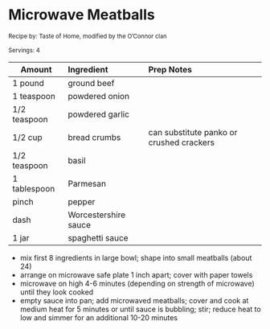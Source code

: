 # Microwave Meatballs

<small>Recipe by: Taste of Home, modified by the O’Connor clan</small>

<small>Servings: 4</small>

| Amount       | Ingredient           | Prep Notes                               |
| ------------ | :------------------- | :--------------------------------------- |
| 1 pound      | ground beef          |                                          |
| 1 teaspoon   | powdered onion       |                                          |
| 1/2 teaspoon | powdered garlic      |                                          |
| 1/2 cup      | bread crumbs         | can substitute panko or crushed crackers |
| 1/2 teaspoon | basil                |                                          |
| 1 tablespoon | Parmesan             |                                          |
| pinch        | pepper               |                                          |
| dash         | Worcestershire sauce |                                          |
| 1 jar        | spaghetti sauce      |                                          |

- mix first 8 ingredients in large bowl; shape into small meatballs (about 24)
- arrange on microwave safe plate 1 inch apart; cover with paper towels
- microwave on high 4-6 minutes (depending on strength of microwave) until they look cooked
- empty sauce into pan; add microwaved meatballs; cover and cook at medium heat for 5 minutes or until sauce is bubbling; stir; reduce heat to low and simmer for an additional 10-20 minutes

<!-- Tags:
- beef
- hamburger
- easy
- tomato sauce
- microwave
-->
